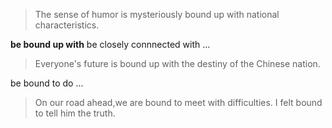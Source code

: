 >The sense of humor is mysteriously bound up with national characteristics.

**be bound up with**
be closely connnected with ...
>Everyone's future is bound up with the destiny of the Chinese nation.

be bound to do ...
>On our road ahead,we are bound to meet with difficulties.
>I felt bound to tell him the truth.

